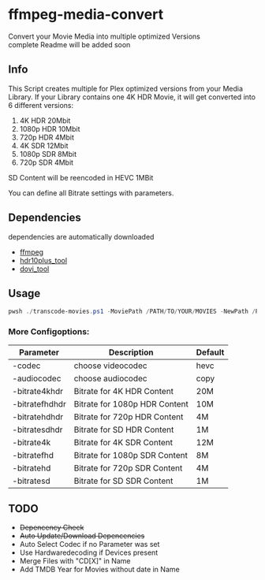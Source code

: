 # ffmpeg-media-convert
 Convert your Movie Media into multiple optimized Versions <br>
 complete Readme will be added soon

## Info
This Script creates multiple for Plex optimized versions from your Media Library.
If your Library contains one 4K HDR Movie, it will get converted into 6 different versions:
1. 4K HDR 20Mbit
2. 1080p HDR 10Mbit
3. 720p HDR 4Mbit
4. 4K SDR 12Mbit
5. 1080p SDR 8Mbit
6. 720p SDR 4Mbit

SD Content will be reencoded in HEVC 1MBit

You can define all Bitrate settings with parameters. 

## Dependencies
dependencies are automatically downloaded
- [ffmpeg](https://ffmpeg.org)
- [hdr10plus_tool](https://github.com/quietvoid/hdr10plus_tool/releases/latest)
- [dovi_tool](https://github.com/quietvoid/dovi_tool/releases/latest)

## Usage
```powershell
pwsh ./transcode-movies.ps1 -MoviePath /PATH/TO/YOUR/MOVIES -NewPath /PATH/FOR/CONVERTED
```
### More Configoptions:
Parameter|Description|Default
|---|---|---|
-codec|choose videocodec|hevc
-audiocodec|choose audiocodec|copy
-bitrate4khdr|Bitrate for 4K HDR Content|20M
-bitratefhdhdr|Bitrate for 1080p HDR Content|10M
-bitratehdhdr|Bitrate for 720p HDR Content|4M
-bitratesdhdr|Bitrate for SD HDR Content|1M
-bitrate4k|Bitrate for 4K SDR Content|12M
-bitratefhd|Bitrate for 1080p SDR Content|8M
-bitratehd|Bitrate for 720p SDR Content|4M
-bitratesd|Bitrate for SD SDR Content|1M

## TODO
- ~~Depencency Check~~
- ~~Auto Update/Download Depencencies~~
- Auto Select Codec if no Parameter was set
- Use Hardwaredecoding if Devices present
- Merge Files with "CD[X]" in Name
- Add TMDB Year for Movies without date in Name